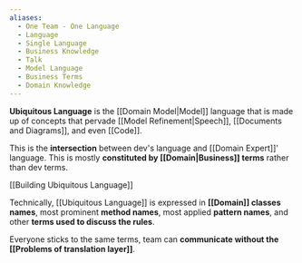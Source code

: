 ```yaml
---
aliases:
  - One Team - One Language
  - Language
  - Single Language
  - Business Knowledge
  - Talk
  - Model Language
  - Business Terms
  - Domain Knowledge
---
```

**Ubiquitous Language** is the [[Domain Model|Model]] language that is made up of concepts that pervade [[Model Refinement|Speech]], [[Documents and Diagrams]], and even [[Code]].

This is the **intersection** between dev's language and [[Domain Expert]]' language. This is mostly **constituted by [[Domain|Business]] terms** rather than dev terms.

[[Building Ubiquitous Language]]

Technically, [[Ubiquitous Language]] is expressed in **[[Domain]] classes names**, most prominent **method names**, most applied **pattern names**, and other **terms used to discuss the rules**.

Everyone sticks to the same terms, team can **communicate without the [[Problems of translation layer]]**.
